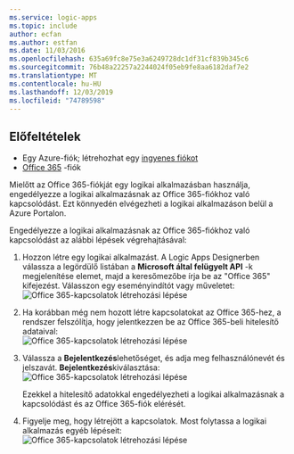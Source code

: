 ```yaml
---
ms.service: logic-apps
ms.topic: include
author: ecfan
ms.author: estfan
ms.date: 11/03/2016
ms.openlocfilehash: 635a69fc8e75e3a6249728dc1df31cf839b345c6
ms.sourcegitcommit: 76b48a22257a2244024f05eb9fe8aa6182daf7e2
ms.translationtype: MT
ms.contentlocale: hu-HU
ms.lasthandoff: 12/03/2019
ms.locfileid: "74789598"
---
```

## <a name="prerequisites"></a>Előfeltételek

* Egy Azure-fiók; létrehozhat egy [ingyenes fiókot](https://azure.microsoft.com/free)
* [Office 365](https://office365.com) -fiók  

Mielőtt az Office 365-fiókját egy logikai alkalmazásban használja, engedélyezze a logikai alkalmazásnak az Office 365-fiókhoz való kapcsolódást. Ezt könnyedén elvégezheti a logikai alkalmazáson belül a Azure Portalon.  

Engedélyezze a logikai alkalmazásnak az Office 365-fiókhoz való kapcsolódást az alábbi lépések végrehajtásával:

1. Hozzon létre egy logikai alkalmazást. A Logic Apps Designerben válassza a legördülő listában a **Microsoft által felügyelt API** -k megjelenítése elemet, majd a keresőmezőbe írja be az "Office 365" kifejezést. Válasszon egy eseményindítót vagy műveletet:  
    ![Office 365-kapcsolatok létrehozási lépése](./media/connectors-create-api-office365-outlook/office365-sendemail.png)  
2. Ha korábban még nem hozott létre kapcsolatokat az Office 365-hez, a rendszer felszólítja, hogy jelentkezzen be az Office 365-beli hitelesítő adataival:  
    ![Office 365-kapcsolatok létrehozási lépése](./media/connectors-create-api-office365-outlook/office365-signin.png)  
3. Válassza a **Bejelentkezés**lehetőséget, és adja meg felhasználónevét és jelszavát. **Bejelentkezés**kiválasztása:  
    ![Office 365-kapcsolatok létrehozási lépése](./media/connectors-create-api-office365-outlook/office365-usernamepassword.png)
   
    Ezekkel a hitelesítő adatokkal engedélyezheti a logikai alkalmazásnak a kapcsolódást és az Office 365-fiók elérését. 
4. Figyelje meg, hogy létrejött a kapcsolatok. Most folytassa a logikai alkalmazás egyéb lépéseit:   
    ![Office 365-kapcsolatok létrehozási lépése](./media/connectors-create-api-office365-outlook/office365-sendemailproperties.png)  

